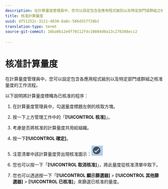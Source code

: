 ```yaml
---
description: 在計算量度管理員中，您可以設定包含各應用程式級別以及特定部門或群組之核准量度的工作流程。
title: 核准計算量度
uuid: df51252c-3121-4030-8a8c-566d557f28b2
translation-type: tm+mt
source-git-commit: 16ba0b12e0f70112f4c10804d0a13c278388ecc2

---
```



# 核准計算量度

在計算量度管理員中，您可以設定包含各應用程式級別以及特定部門或群組之核准量度的工作流程。

以下說明將計算量度標幟為已核准的程序：

1. 在計算量度管理員中，勾選量度標題左側的核取方塊。
1. 按一下上方管理工作中的「**[!UICONTROL 核准]**」。
1. 考慮是否將核准的計算量度共用給組織。
1. 按一下&#x200B;**[!UICONTROL 確定]**。
1. 注意清單中該計算量度旁出現核准圖示：![](assets/cm_approve_icon.png)

1. 您也可以按一下「**[!UICONTROL 取消核准]**」，將此量度從核准清單中取下。
1. 您也可以透過按一下「**[!UICONTROL 顯示篩選器]** > **[!UICONTROL 其他篩選器]** > **[!UICONTROL 已核准]**」來篩選已核准的量度。


